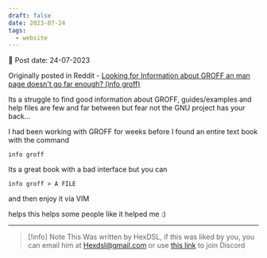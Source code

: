 ```yaml
---
draft: false
date: 2023-07-24
tags:
  - website
---
```


📆 Post date: 24-07-2023

Originally posted in Reddit - [Looking for Information about GROFF an man page doesn't go far enough? (info groff)](https://www.reddit.com/r/groff/comments/aajayy/looking_for_information_about_groff_an_man_page/)

Its a struggle to find good information about GROFF, guides/examples and help files are few and far between but fear not the GNU project has your back...

I had been working with GROFF for weeks before I found an entire text book with the command

```
info groff
```

Its a great book with a bad interface but you can

```
info groff > A FILE
```

and then enjoy it via VIM

helps this helps some people like it helped me :)

---

> [!info] Note
> This Was written by HexDSL, if this was liked by you, you can email him at [Hexdsl@gmail.com](mailto:hexdsl@gmail.com) or use [this link](https://discord.hexdsl.com) to join Discord

